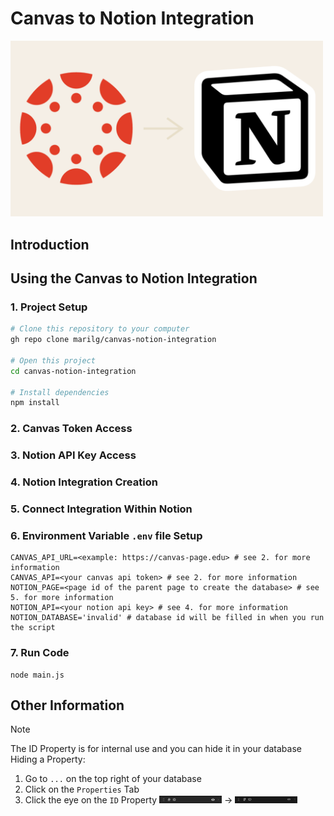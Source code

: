 # Canvas to Notion Integration

<img src="./img/CanvasToNotion.png" width="500"/>

## Introduction

## Using the Canvas to Notion Integration

### 1. Project Setup

```zsh
# Clone this repository to your computer
gh repo clone marilg/canvas-notion-integration

# Open this project
cd canvas-notion-integration

# Install dependencies
npm install
```

### 2. Canvas Token Access

### 3. Notion API Key Access

### 4. Notion Integration Creation

### 5. Connect Integration Within Notion

### 6. Environment Variable `.env` file Setup

```
CANVAS_API_URL=<example: https://canvas-page.edu> # see 2. for more information
CANVAS_API=<your canvas api token> # see 2. for more information
NOTION_PAGE=<page id of the parent page to create the database> # see 5. for more information
NOTION_API=<your notion api key> # see 4. for more information
NOTION_DATABASE='invalid' # database id will be filled in when you run the script
```

### 7. Run Code

```zhs
node main.js
```

## Other Information

> [!NOTE]
> The ID Property is for internal use and you can hide it in your database
> Hiding a Property:
> 1. Go to `...` on the top right of your database
> 2. Click on the `Properties` Tab
> 3. Click the eye on the `ID` Property
>   <img src="./img/IDProperty.png" width="100"> → <img src="./img/IDPropertyHidden.png" width="100">



